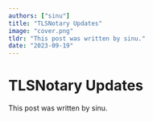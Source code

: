 ```yaml
---
authors: ["sinu"]
title: "TLSNotary Updates"
image: "cover.png"
tldr: "This post was written by sinu."
date: "2023-09-19"
---
```


# TLSNotary Updates

This post was written by sinu.

